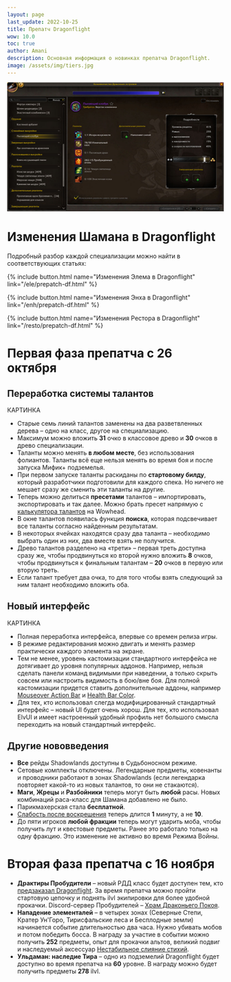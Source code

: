 ```yaml
---
layout: page
last_update: 2022-10-25
title: Препатч Dragonflight
wow: 10.0
toc: true
author: Amani
description: Основная информация о новинках препатча Dragonflight. 
image: /assets/img/tiers.jpg
---
```


<p align="center">
    <img src="/assets/img/proftitle.jpg"> 
</p>

# Изменения Шамана в Dragonflight

Подробный разбор каждой специализации можно найти в соответствующих статьях:

<p></p>

{% include button.html name="Изменения Элема в Dragonflight" link="/ele/prepatch-df.html" %}  

<p></p>

{% include button.html name="Изменения Энха в Dragonflight" link="/enh/prepatch-df.html" %}  

<p></p>

{% include button.html name="Изменения Рестора в Dragonflight" link="/resto/prepatch-df.html" %}  

<p></p>

# Первая фаза препатча с 26 октября

## Переработка системы талантов

КАРТИНКА

* Старые семь линий талантов заменены на два разветвленных дерева – одно на класс, другое на специализацию.
* Максимум можно вложить **31** очко в классовое древо и **30** очков в древо специализации.
* Таланты можно менять **в любом месте**, без использования фолиантов. Таланты всё еще нельзя менять во время боя и после запуска Мифик+ подземелья.
* При первом запуске таланты раскиданы по **стартовому билду**, который разработчики подготовили для каждого спека. Но ничего не мешает сразу же сменить эти таланты на другие.
* Теперь можно делиться **пресетами** талантов – импортировать, экспортировать и так далее. Можно брать пресет напрямую с [калькулятора талантов](https://www.wowhead.com/beta/talent-calc/shaman/elemental) на Wowhead. 
* В окне талантов появилась функция **поиска**, которая подсвечивает все таланты согласно найденным результатам.
* В некоторых ячейках находятся сразу два таланта – необходимо выбрать один из них, два вместе взять не получится.
* Древо талантов разделено на «трети» – первая треть доступна сразу же, чтобы продвинуться ко второй нужно вложить **8** очков, чтобы продвинуться к финальным талантам – **20** очков в первую или вторую треть.
* Если талант требует два очка, то для того чтобы взять следующий за ним талант необходимо вложить оба.

## Новый интерфейс

КАРТИНКА

* Полная переработка интерфейса, впервые со времен релиза игры.
* В режиме редактирования можно двигать и менять размер практически каждого элемента на экране.
* Тем не менее, уровень кастомизации стандартного интерфейса не дотягивает до уровня популярных аддонов. Например, нельзя сделать панели команд видимыми при наведении, а только скрыть совсем или настроить видимость в бою/вне боя. Для полной кастомизации придется ставить дополнительные аддоны, например [Mouseover Action Bar](https://www.curseforge.com/wow/addons/mouseoveractionbars-mouseover-action-bars) и [Health Bar Color](https://www.curseforge.com/wow/addons/healthbarcolor).
* Для тех, кто использовал слегда модифицированный стандартный интерфейс – новый UI будет очень хорош. Для тех, кто использовал ElvUI и имеет настроенный удобный профиль нет большого смысла переходить на новый стандартный интерфейс.

## Другие нововведения

* **Все** рейды Shadowlands доступны в Судьбоносном режиме.
* Сетовые комплекты отключены. Легендарные предметы, ковенанты и проводники работают в зонах Shadowlands (если легендарка повторяет какой-то из новых талантов, то они не стакаются).
* **Маги**, **Жрецы** и **Разбойники** теперь могут быть **любой** расы. Новых комбинаций раса-класс для Шамана добавлено не было.
* Парикмахерская стала **бесплатной**.
* [Слабость после воскрешения](https://www.wowhead.com/beta/spell=15007/) теперь длится **1** минуту, а не **10**.
* До пяти игроков **любой фракции** теперь могут ударить моба, чтобы получить лут и квестовые предметы. Ранее это работало только на одну фракцию. Это изменение не активно во время Режима Войны.

# Вторая фаза препатча с 16 ноября

* **Драктиры Пробудители** – новый РДД класс будет доступен тем, кто [предзаказал Dragonflight](https://boosty.to/amani/posts/de4ad587-12a6-4c4b-93ce-2067b8cba986?share=post_link). За время препатча можно пройти стартовую цепочку и поднять ilvl экипировки для более удобной прокачки. Discord-сервер Пробудителей – [Храм Драконьего Покоя](https://discord.gg/5yMyjh9SG7).
* **Нападение элементалей** – в четырех зонах (Северные Степи, Кратер Ун'Горо, Тирисфальские леса и Бесплодные земли) начинается событие длительностью два часа. Нужно убивать мобов и потом победить босса. В награду за участие в событии можно получить **252** предметы, опыт для прокачки альтов, великий подвиг и наследуемый аксессуар [Нестабильное слияние стихий](https://www.wowhead.com/beta/item=199686).
* **Ульдаман: наследие Тира** – одно из подземелий Dragonflight будет доступно во время препатча на **60** уровне. В награду можно будет получить предметы **278** ilvl.




